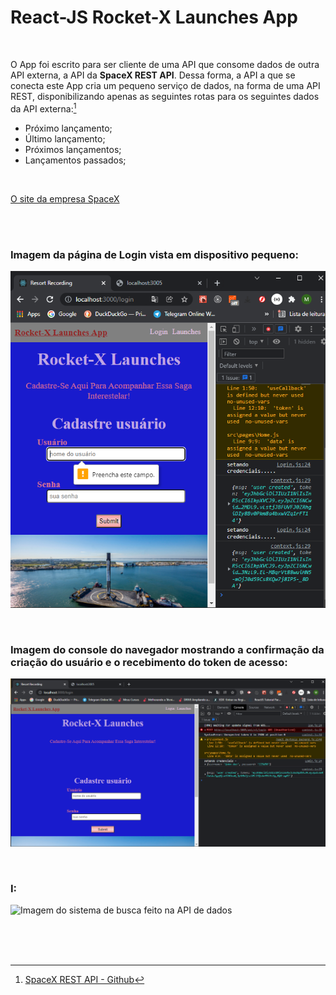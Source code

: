 # React-JS Rocket-X Launches App

<br />

O App foi escrito para ser cliente de uma API que consome dados de outra API externa, a API da **SpaceX REST API**. Dessa forma, a API a que se conecta este App cria um pequeno serviço de dados, na forma de uma API REST, disponibilizando apenas as seguintes rotas para os seguintes dados da API externa:[^1]

- Próximo lançamento;
- Último lançamento;
- Próximos lançamentos;
- Lançamentos passados;

<br />

[O site da empresa SpaceX](https://www.spacex.com/)

<br />



<br />

### Imagem da página de Login vista em dispositivo pequeno:

![Imagem da página de Login vista em dispositivo pequeno](/public/images/reactjs-rocket-x-launches-app-01.png)

<br />

### Imagem do console do navegador mostrando a confirmação da criação do usuário e o recebimento do token de acesso:

![Imagem do console do navegador mostrando a confirmação](/public/images/reactjs-rocket-x-launches-app-02.png)

<br />

### I:

![Imagem do sistema de busca feito na API de dados](/public/images/)

<br />




<br />
<br />

[^1]: [SpaceX REST API - Github](https://github.com/r-spacex/SpaceX-API)
